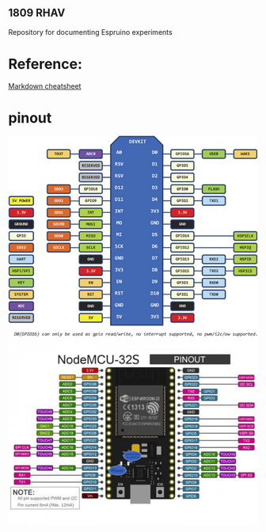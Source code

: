 ## 1809 RHAV

Repository for documenting Espruino experiments

# Reference:
[Markdown cheatsheet](https://github.com/adam-p/markdown-here/wiki/Markdown-Cheatsheet)

# pinout
![ESP12E](https://github.com/MacMaxx/Espruino/blob/master/NodeMCU%20ESP-12E%20Pinout.png "ESP-12E pinout")
![ESP32](https://github.com/MacMaxx/Espruino/blob/master/nodemcu-esp32s_pinout.jpg "ESP32 pinout")
